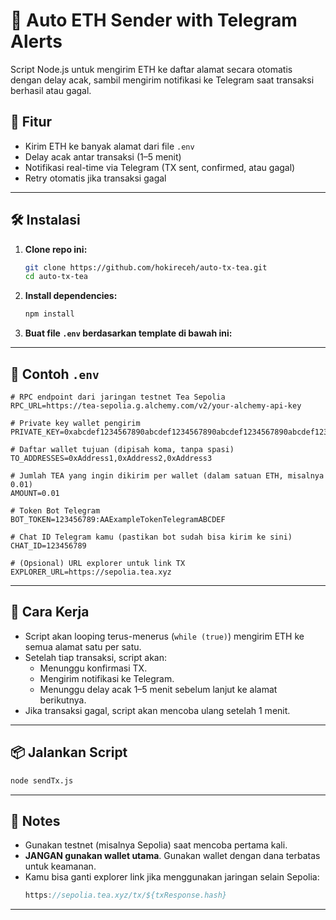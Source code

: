 # 🔁 Auto ETH Sender with Telegram Alerts

Script Node.js untuk mengirim ETH ke daftar alamat secara otomatis dengan delay acak, sambil mengirim notifikasi ke Telegram saat transaksi berhasil atau gagal.

## 🚀 Fitur

- Kirim ETH ke banyak alamat dari file `.env`
- Delay acak antar transaksi (1–5 menit)
- Notifikasi real-time via Telegram (TX sent, confirmed, atau gagal)
- Retry otomatis jika transaksi gagal

---

## 🛠️ Instalasi

1. **Clone repo ini:**
   ```bash
   git clone https://github.com/hokireceh/auto-tx-tea.git
   cd auto-tx-tea
   ```

2. **Install dependencies:**
   ```bash
   npm install
   ```

3. **Buat file `.env` berdasarkan template di bawah ini:**

---

## 📄 Contoh `.env`

```.env
# RPC endpoint dari jaringan testnet Tea Sepolia
RPC_URL=https://tea-sepolia.g.alchemy.com/v2/your-alchemy-api-key

# Private key wallet pengirim
PRIVATE_KEY=0xabcdef1234567890abcdef1234567890abcdef1234567890abcdef1234567890

# Daftar wallet tujuan (dipisah koma, tanpa spasi)
TO_ADDRESSES=0xAddress1,0xAddress2,0xAddress3

# Jumlah TEA yang ingin dikirim per wallet (dalam satuan ETH, misalnya 0.01)
AMOUNT=0.01

# Token Bot Telegram
BOT_TOKEN=123456789:AAExampleTokenTelegramABCDEF

# Chat ID Telegram kamu (pastikan bot sudah bisa kirim ke sini)
CHAT_ID=123456789

# (Opsional) URL explorer untuk link TX
EXPLORER_URL=https://sepolia.tea.xyz

```

---

## 🧠 Cara Kerja

- Script akan looping terus-menerus (`while (true)`) mengirim ETH ke semua alamat satu per satu.
- Setelah tiap transaksi, script akan:
  - Menunggu konfirmasi TX.
  - Mengirim notifikasi ke Telegram.
  - Menunggu delay acak 1–5 menit sebelum lanjut ke alamat berikutnya.
- Jika transaksi gagal, script akan mencoba ulang setelah 1 menit.

---

## 📦 Jalankan Script

```bash
node sendTx.js
```

---

## 🧪 Notes

- Gunakan testnet (misalnya Sepolia) saat mencoba pertama kali.
- **JANGAN gunakan wallet utama**. Gunakan wallet dengan dana terbatas untuk keamanan.
- Kamu bisa ganti explorer link jika menggunakan jaringan selain Sepolia:
  ```js
  https://sepolia.tea.xyz/tx/${txResponse.hash}
  ```

---
